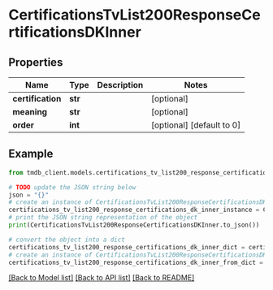 # CertificationsTvList200ResponseCertificationsDKInner


## Properties

Name | Type | Description | Notes
------------ | ------------- | ------------- | -------------
**certification** | **str** |  | [optional] 
**meaning** | **str** |  | [optional] 
**order** | **int** |  | [optional] [default to 0]

## Example

```python
from tmdb_client.models.certifications_tv_list200_response_certifications_dk_inner import CertificationsTvList200ResponseCertificationsDKInner

# TODO update the JSON string below
json = "{}"
# create an instance of CertificationsTvList200ResponseCertificationsDKInner from a JSON string
certifications_tv_list200_response_certifications_dk_inner_instance = CertificationsTvList200ResponseCertificationsDKInner.from_json(json)
# print the JSON string representation of the object
print(CertificationsTvList200ResponseCertificationsDKInner.to_json())

# convert the object into a dict
certifications_tv_list200_response_certifications_dk_inner_dict = certifications_tv_list200_response_certifications_dk_inner_instance.to_dict()
# create an instance of CertificationsTvList200ResponseCertificationsDKInner from a dict
certifications_tv_list200_response_certifications_dk_inner_from_dict = CertificationsTvList200ResponseCertificationsDKInner.from_dict(certifications_tv_list200_response_certifications_dk_inner_dict)
```
[[Back to Model list]](../README.md#documentation-for-models) [[Back to API list]](../README.md#documentation-for-api-endpoints) [[Back to README]](../README.md)


